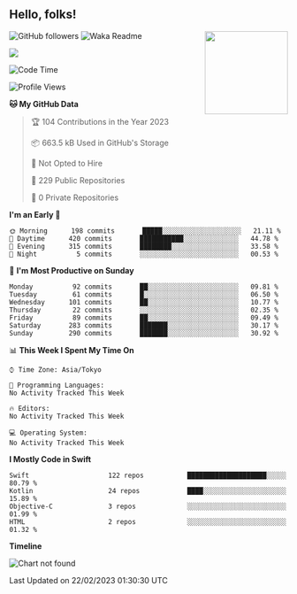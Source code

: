 ## Hello, folks! 

<p>
<img align="right" src="https://media.giphy.com/media/26ufdb3cYKwbRtYVW/giphy.gif" style="max-width:100%;" height="150px">
 
![GitHub followers](https://img.shields.io/github/followers/YamamotoDesu?label=Follow&style=social)
![Waka Readme](https://github.com/YamamotoDesu/YamamotoDesu/workflows/Waka%20Readme/badge.svg)

![](https://github-profile-summary-cards.vercel.app/api/cards/profile-details?username=YamamotoDesu&theme=vue)

<!--START_SECTION:waka-->
![Code Time](http://img.shields.io/badge/Code%20Time-207%20hrs%2025%20mins-blue)

![Profile Views](http://img.shields.io/badge/Profile%20Views-4-blue)

**🐱 My GitHub Data** 

> 🏆 104 Contributions in the Year 2023
 > 
> 📦 663.5 kB Used in GitHub's Storage 
 > 
> 🚫 Not Opted to Hire
 > 
> 📜 229 Public Repositories 
 > 
> 🔑 0 Private Repositories  
 > 
**I'm an Early 🐤** 

```text
🌞 Morning      198 commits       █████░░░░░░░░░░░░░░░░░░░░   21.11 % 
🌆 Daytime      420 commits       ███████████░░░░░░░░░░░░░░   44.78 % 
🌃 Evening      315 commits       ████████░░░░░░░░░░░░░░░░░   33.58 % 
🌙 Night          5 commits       ░░░░░░░░░░░░░░░░░░░░░░░░░   00.53 % 

```
📅 **I'm Most Productive on Sunday** 

```text
Monday          92 commits       ██░░░░░░░░░░░░░░░░░░░░░░░   09.81 % 
Tuesday         61 commits       █░░░░░░░░░░░░░░░░░░░░░░░░   06.50 % 
Wednesday      101 commits       ██░░░░░░░░░░░░░░░░░░░░░░░   10.77 % 
Thursday        22 commits       ░░░░░░░░░░░░░░░░░░░░░░░░░   02.35 % 
Friday          89 commits       ██░░░░░░░░░░░░░░░░░░░░░░░   09.49 % 
Saturday       283 commits       ███████░░░░░░░░░░░░░░░░░░   30.17 % 
Sunday         290 commits       ███████░░░░░░░░░░░░░░░░░░   30.92 % 

```


📊 **This Week I Spent My Time On** 

```text
⌚︎ Time Zone: Asia/Tokyo

💬 Programming Languages: 
No Activity Tracked This Week

🔥 Editors: 
No Activity Tracked This Week

💻 Operating System: 
No Activity Tracked This Week

```

**I Mostly Code in Swift** 

```text
Swift                    122 repos           ████████████████████░░░░░   80.79 % 
Kotlin                   24 repos            ████░░░░░░░░░░░░░░░░░░░░░   15.89 % 
Objective-C              3 repos             ░░░░░░░░░░░░░░░░░░░░░░░░░   01.99 % 
HTML                     2 repos             ░░░░░░░░░░░░░░░░░░░░░░░░░   01.32 % 

```


**Timeline**

![Chart not found](https://raw.githubusercontent.com/YamamotoDesu/YamamotoDesu/main/charts/bar_graph.png) 


 Last Updated on 22/02/2023 01:30:30 UTC
<!--END_SECTION:waka-->


